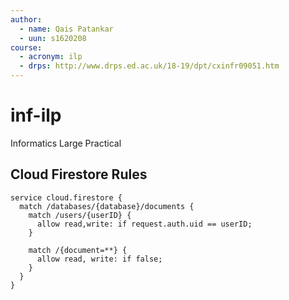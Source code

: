 ```yaml
---
author:
  - name: Qais Patankar
  - uun: s1620208
course:
  - acronym: ilp
  - drps: http://www.drps.ed.ac.uk/18-19/dpt/cxinfr09051.htm
---
```


# inf-ilp
Informatics Large Practical

## Cloud Firestore Rules

```
service cloud.firestore {
  match /databases/{database}/documents {
    match /users/{userID} {
      allow read,write: if request.auth.uid == userID;
    }

    match /{document=**} {
      allow read, write: if false;
    }
  }
}
```


